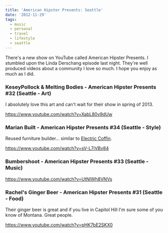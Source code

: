 ```yaml
---
title: 'American Hipster Presents: Seattle'
date: '2012-11-29'
tags:
  - music
  - personal
  - travel
  - lifestyle
  - seattle
---
```


There's a new show on YouTube called American Hipster Presents. I stumbled upon the Linda Derschang episode last night. They're well produced videos about a community I love so much. I hope you enjoy as much as I did.

### KeseyPollock & Melting Bodies - American Hipster Presents #32 (Seattle - Art)

I absolutely love this art and can't wait for their show in spring of 2013.

https://www.youtube.com/watch?v=XabL80v9dUw

### Marian Built - American Hipster Presents #34 (Seattle - Style)

Reused furniture builder… similar to [Electric Coffin](https://www.facebook.com/electriccoffin).

https://www.youtube.com/watch?v=sV-L7iVBv84

### Bumbershoot - American Hipster Presents #33 (Seattle - Music)

https://www.youtube.com/watch?v=UtNlWh8VNVs

### Rachel's Ginger Beer - American Hipster Presents #31 (Seattle - Food)

Their ginger beer is great and if you live in Capitol Hill I'm sure some of you know of Montana. Great people.

https://www.youtube.com/watch?v=pHK7bE2SKX0
